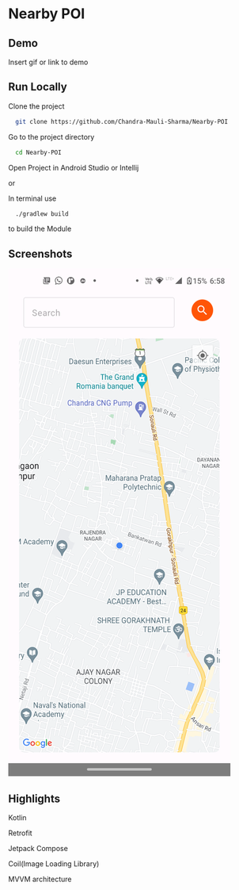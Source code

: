 # Nearby POI
## Demo

Insert gif or link to demo
## Run Locally

Clone the project

```bash
  git clone https://github.com/Chandra-Mauli-Sharma/Nearby-POI
```

Go to the project directory

```bash
  cd Nearby-POI
```

Open Project in Android Studio or Intellij

or

In terminal use
```bash
  ./gradlew build
```
to build the Module
## Screenshots

![App Screenshot](screenshot/Screenshot_20230526_185848.png)


## Highlights

Kotlin

Retrofit

Jetpack Compose

Coil(Image Loading Library)

MVVM architecture


